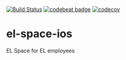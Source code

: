 [![Build Status](https://travis-ci.org/elpassion/el-space-ios.svg?branch=master)](https://travis-ci.org/elpassion/el-space-ios)
[![codebeat badge](https://codebeat.co/badges/fd12483c-3086-48a6-b4c0-6e5b17a3efab)](https://codebeat.co/projects/github-com-elpassion-el-space-ios-master)
[![codecov](https://codecov.io/gh/elpassion/el-space-ios/branch/master/graph/badge.svg)](https://codecov.io/gh/elpassion/el-space-ios)
# el-space-ios
EL Space for EL employees
